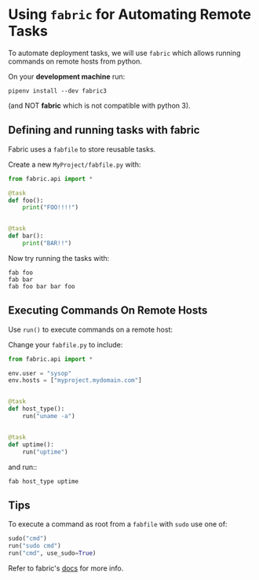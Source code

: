 # Using `fabric` for Automating Remote Tasks

To automate deployment tasks, we will use `fabric` which allows running commands on remote hosts from python.

On your **development machine** run:

    pipenv install --dev fabric3

(and NOT **fabric** which is not compatible with python 3).

## Defining and running tasks with fabric

Fabric uses a `fabfile` to store reusable tasks.

Create a new `MyProject/fabfile.py` with:


```python
from fabric.api import *

@task
def foo():
    print("FOO!!!!")


@task
def bar():
    print("BAR!!")
```

Now try running the tasks with:

    fab foo
    fab bar
    fab foo bar bar foo

## Executing Commands On Remote Hosts

Use `run()` to execute commands on a remote host:

Change your `fabfile.py` to include:

```python
from fabric.api import *

env.user = "sysop"
env.hosts = ["myproject.mydomain.com"]


@task
def host_type():
    run("uname -a")


@task
def uptime():
    run("uptime")
```

and run::

    fab host_type uptime

## Tips
To execute a command as root from a `fabfile` with `sudo` use one of:

```python
sudo("cmd")
run("sudo cmd")
run("cmd", use_sudo=True)
```

Refer to fabric's [docs](http://www.fabfile.org/) for more info.
